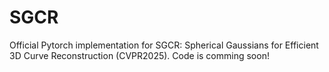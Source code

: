 # SGCR
Official Pytorch implementation for SGCR: Spherical Gaussians for Efficient 3D Curve Reconstruction (CVPR2025).
Code is comming soon!
